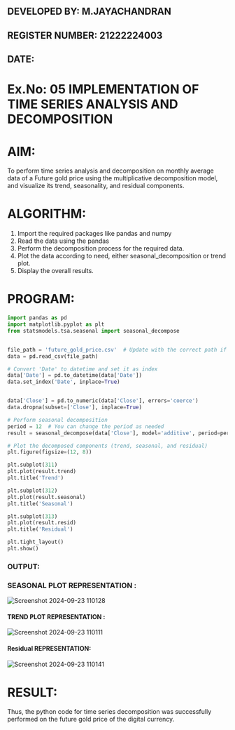 ## DEVELOPED BY: M.JAYACHANDRAN
## REGISTER NUMBER: 21222224003
## DATE:
# Ex.No: 05  IMPLEMENTATION OF TIME SERIES ANALYSIS AND DECOMPOSITION
 

# AIM:
To perform time series analysis and decomposition on monthly average data of a Future gold price using the multiplicative decomposition model, and visualize its trend, seasonality, and residual components.

# ALGORITHM:
1. Import the required packages like pandas and numpy
2. Read the data using the pandas
3. Perform the decomposition process for the required data.
4. Plot the data according to need, either seasonal_decomposition or trend plot.
5. Display the overall results.

# PROGRAM:
```python
import pandas as pd
import matplotlib.pyplot as plt
from statsmodels.tsa.seasonal import seasonal_decompose


file_path = 'future_gold_price.csv'  # Update with the correct path if needed
data = pd.read_csv(file_path)

# Convert 'Date' to datetime and set it as index
data['Date'] = pd.to_datetime(data['Date'])
data.set_index('Date', inplace=True)


data['Close'] = pd.to_numeric(data['Close'], errors='coerce')
data.dropna(subset=['Close'], inplace=True)

# Perform seasonal decomposition
period = 12  # You can change the period as needed
result = seasonal_decompose(data['Close'], model='additive', period=period)

# Plot the decomposed components (trend, seasonal, and residual)
plt.figure(figsize=(12, 8))

plt.subplot(311)
plt.plot(result.trend)
plt.title('Trend')

plt.subplot(312)
plt.plot(result.seasonal)
plt.title('Seasonal')

plt.subplot(313)
plt.plot(result.resid)
plt.title('Residual')

plt.tight_layout()
plt.show()

```

### OUTPUT:
### SEASONAL PLOT REPRESENTATION :
![Screenshot 2024-09-23 110128](https://github.com/user-attachments/assets/3fee8bf0-7f4c-4d3a-9bff-78c45ea58cbc)


#### TREND PLOT REPRESENTATION :
![Screenshot 2024-09-23 110111](https://github.com/user-attachments/assets/374948ba-da99-4ddc-960c-6475dc00c46f)


#### Residual REPRESENTATION:

![Screenshot 2024-09-23 110141](https://github.com/user-attachments/assets/314f8885-4b31-4c3d-bf4f-5ead2844e058)




# RESULT:
Thus, the python code for time series decomposition was successfully performed on the future gold price of the digital currency.

